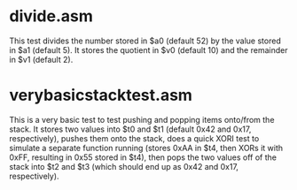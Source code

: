 # divide.asm
This test divides the number stored in $a0 (default 52) by the value stored in $a1 (default 5). It stores the quotient in $v0 (default 10) and the remainder in $v1 (default 2).

# verybasicstacktest.asm
This is a very basic test to test pushing and popping items onto/from the stack. It stores two values into $t0 and $t1 (default 0x42 and 0x17, respectively), pushes them onto the stack, does a quick XORI test to simulate a separate function running (stores 0xAA in $t4, then XORs it with 0xFF, resulting in 0x55 stored in $t4), then pops the two values off of the stack into $t2 and $t3 (which should end up as 0x42 and 0x17, respectively).